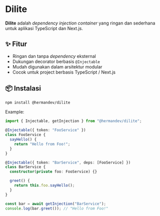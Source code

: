 # Dilite

**Dilite** adalah _dependency injection container_ yang ringan dan sederhana untuk aplikasi TypeScript dan Next.js.

## ✨ Fitur

- Ringan dan tanpa _dependency_ eksternal
- Dukungan decorator berbasis `@Injectable`
- Mudah digunakan dalam arsitektur modular
- Cocok untuk project berbasis TypeScript / Next.js

## 📦 Instalasi

```bash
npm install @hermandev/dilite
```

Example:

```typescript
import { Injectable, getInjection } from "@hermandev/dilite";

@Injectable({ token: "FooService" })
class FooService {
  sayHello() {
    return "Hello from Foo!";
  }
}

@Injectable({ token: "BarService", deps: [FooService] })
class BarService {
  constructor(private foo: FooService) {}

  greet() {
    return this.foo.sayHello();
  }
}

const bar = await getInjection("BarService");
console.log(bar.greet()); // "Hello from Foo!"
```
